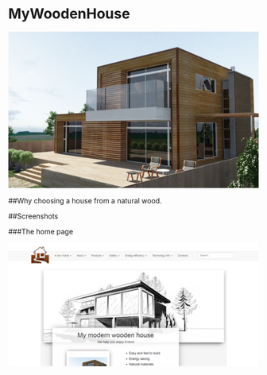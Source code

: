 # MyWoodenHouse

![Cover photo](./Ideas/Images/modern-wooden-house-small.jpg) 

##Why choosing a house from a natural wood.



##Screenshots

###The home page

![Cover photo](./Documentation/Images/home.PNG) 


